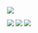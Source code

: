 <img src="https://capsule-render.vercel.app/api?type=waving&color=auto&height=200&section=header&text=WASSUP2&fontSize=70" />

<img src="https://img.shields.io/badge/Gmail-D14836?style=for-the-badge&logo=gmail&logoColor=white" /> <img src="https://img.shields.io/badge/Python-14354C?style=for-the-badge&logo=python&logoColor=white" /> <img src="https://img.shields.io/badge/MySQL-00000F?style=for-the-badge&logo=mysql&logoColor=white" />








